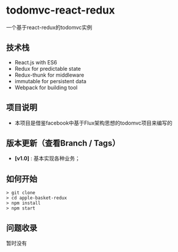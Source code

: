 <!-- #Todomvc-react-redux-webpack
未解决：
  1、样式由css->sass
  2、Dispatch(Actions.addTodo)不能传到TodoReducer
  3、<TodoItem />组件的各个事件未完成
  4、'todo/DELETE_COMPLETED_TODOS'和'todo/DELETE_TODO' 的 action 没有使用 'immutable' ，原因是filter()没法加入

已解决：
1、2、3 -->

# todomvc-react-redux

一个基于react-redux的todomvc实例

## 技术栈
- React.js with ES6
- Redux for predictable state
- Redux-thunk for middleware
- immutable for persistent data
- Webpack for building tool

## 项目说明
- 本项目是借鉴facebook中基于Flux架构思想的todomvc项目来编写的

## 版本更新（查看Branch / Tags）
- **[v1.0]** : 基本实现各种业务；

## 如何开始
```
> git clone
> cd apple-basket-redux
> npm install
> npm start
```

## 问题收录
暂时没有
